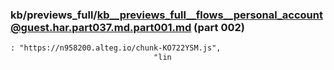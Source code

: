 ### kb/previews_full/kb__previews_full__flows__personal_account@guest.har.part037.md.part001.md (part 002)

```md
: "https://n958200.alteg.io/chunk-KO722YSM.js",
                                "lin
```

```
